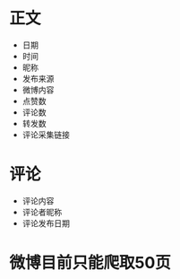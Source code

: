 # 正文
- 日期
- 时间
- 昵称
- 发布来源
- 微博内容
- 点赞数
- 评论数
- 转发数
- 评论采集链接

# 评论
- 评论内容
- 评论者昵称
- 评论发布日期

# 微博目前只能爬取50页